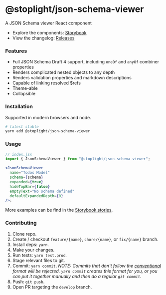 # @stoplight/json-schema-viewer

<!-- BADGES -->

A JSON Schema viewer React component

- Explore the components: [Storybook](https://stoplightio.github.io/json-schema-viewer)
- View the changelog: [Releases](https://github.com/stoplightio/json-schema-viewer/releases)

### Features

- Full JSON Schema Draft 4 support, including `oneOf` and `anyOf` combiner properties
- Renders complicated nested objects to any depth
- Renders validation properties and markdown descriptions
- Capable of linking resolved \$refs
- Theme-able
- Collapsible

### Installation

Supported in modern browsers and node.

```bash
# latest stable
yarn add @stoplight/json-schema-viewer
```

### Usage

```jsx
// index.jsx
import { JsonSchemaViewer } from "@stoplight/json-schema-viewer";

<JsonSchemaViewer
  name="Todos Model"
  schema={schema}
  expanded={true}
  hideTopBar={false}
  emptyText="No schema defined"
  defaultExpandedDepth={0}
/>;
```

More examples can be find in the [Storybook stories](./src/__stories__/JsonSchemaViewer.tsx).

### Contributing

1. Clone repo.
2. Create / checkout `feature/{name}`, `chore/{name}`, or `fix/{name}` branch.
3. Install deps: `yarn`.
4. Make your changes.
5. Run tests: `yarn test.prod`.
6. Stage relevant files to git.
7. Commit: `yarn commit`. _NOTE: Commits that don't follow the [conventional](https://github.com/marionebl/commitlint/tree/master/%40commitlint/config-conventional) format will be rejected. `yarn commit` creates this format for you, or you can put it together manually and then do a regular `git commit`._
8. Push: `git push`.
9. Open PR targeting the `develop` branch.
